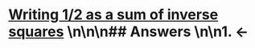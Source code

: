 # [Writing 1/2 as a sum of inverse squares](https://projecteuler.net/problem=152) \n\n\n## Answers \n\n1. &larr;
